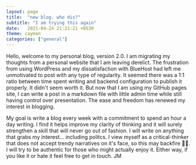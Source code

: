 ```yaml
---
layout: page
title:  "new blog. who dis?"
subtitle: "I am trying this again"
date:   2021-04-24 21:21:21 +0530
theme: cayman
categories: ["general"]
---
```

Hello, welcome to my personal blog, version 2.0. I am migrating my thoughts from a personal website that I am leaving derelict. The frustration from using WordPress and my dissatisfaction with BlueHost had left me unmotivated to post with any type of regularity. It seemed there was a 1:1 ratio between time spent writing and backend configuration to publish it properly. It didn't seem worth it. But now that I am using my GitHub pages site, I can write a post in a markdown file with little admin time while still having control over presentation. The ease and freedom has renewed my interest in blogging.

My goal is write a blog every week with a commitment to spend an hour a day writing. I find it helps improve my clarity of thinking and it will surely strengthen a skill that will never go out of fashion. I will write on anything that grabs my interest... including politcs. I view myself as a critical-thinker that does not accept trendy narratives on it's face, so this may backfire 🤦‍♂️. I will try to be authentic for those who might actually enjoy it. Either way, if you like it or hate it feel free to get in touch.
JM
